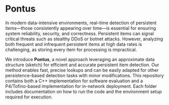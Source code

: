 # Pontus

In modern data-intensive environments, real-time detection of persistent items—those consistently appearing over time—is essential for ensuring system reliability, security, and correctness. Persistent items can signal critical threats such as stealthy DDoS or botnet attacks. However, analyzing both frequent and infrequent persistent items at high data rates is challenging, as storing every item for processing is impractical.  

We introduce **Pontus**, a novel approach leveraging an approximate data structure (sketch) for efficient and accurate persistent item detection. Our method enables fast, precise lookups and can be easily adapted for other persistence-based detection tasks with minor modifications. This repository contains both a C++ implementation for software evaluation and a P4/Tofino-based implementation for in-network deployment. Each folder includes documentation on how to run the code and the environment setup required for execution.
